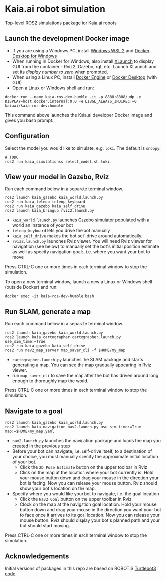# Kaia.ai robot simulation
Top-level ROS2 simulations package for Kaia.ai robots

## Launch the development Docker image
- If you are using a Windows PC, install [Windows WSL 2](https://learn.microsoft.com/en-us/windows/wsl/install)
and [Docker Desktop for Windows](https://docs.docker.com/desktop/install/windows-install/)
- When running in Docker for Windows, also install [XLaunch](https://sourceforge.net/projects/xming/)
to display GUI from the container - Rviz2, Gazebo, rqt, etc. Launch XLaunch and set its
*display number to zero* when prompted.
- When using a Linux PC, install [Docker Engine](https://docs.docker.com/engine/install/ubuntu/) or
[Docker Desktop](https://docs.docker.com/desktop/install/linux-install/) (with GUI)
- Open a Linux or Windows shell and run:
```
docker run --name kaia-ros-dev-humble -it -p 8888:8888/udp -e DISPLAY=host.docker.internal:0.0 -e LIBGL_ALWAYS_INDIRECT=0 kaiaai/kaia-ros-dev:humble
```
This command above launches the Kaia.ai developer Docker image and gives you bash prompt.

## Configuration
Select the model you would like to simulate, e.g. `loki`. The default is `snoopy`:
```
# TODO
ros2 run kaia_simulationss select_model.sh loki
```

## View your model in Gazebo, Rviz
Run each command below in a separate terminal window.
```
ros2 launch kaia_gazebo kaia_world.launch.py
ros2 run kaia_teleop teleop_keyboard
ros2 run kaia_gazebo kaia_self_drive
ros2 launch kaia_bringup rviz2.launch.py
```
- `kaia_world.launch.py` launches Gazebo simulator populated with a world an instance of your bot
- `teleop_keyboard` lets you drive the bot manually
- `kaia_self_drive` makes the bot self-drive around automatically.
- `rviz2.launch.py` launches Rviz viewer. You will need Rviz viewer for navigation (see below)
to manually set the bot's initial position estimate as well as specify navigation goals,
i.e. where you want your bot to move

Press CTRL-C one or more times in each terminal window to stop the simulation.

To open a new terminal window, launch a new a Linux or Windows shell (outside Docker) and run:
```
docker exec -it kaia-ros-dev-humble bash
```

## Run SLAM, generate a map
Run each command below in a separate terminal window.
```
ros2 launch kaia_gazebo kaia_world.launch.py
ros2 launch kaia_cartographer cartographer.launch.py use_sim_time:=True
ros2 run kaia_gazebo kaia_self_drive
ros2 run nav2_map_server map_saver_cli -f $HOME/my_map
```
- `cartographer.launch.py` launches the SLAM package and starts generating a map. You can see the map
gradually appearing in Rviz viewer.
- run `map_saver_cli` to save the map after the bot has driven around long enough to thoroughly map the world.

Press CTRL-C one or more times in each terminal window to stop the simulation.

## Navigate to a goal
```
ros2 launch kaia_gazebo kaia_world.launch.py
ros2 launch kaia_navigation nav2.launch.py use_sim_time:=True map:=$HOME/my_map.yaml
```
- `nav2.launch.py` launches the navigation package and loads the map you created in the previous step
- Before your bot can navigate, i.e. self-drive itself, to a destination of your choice, you must
manually specify the approximate initial location of your bot.
    - Click the `2D Pose Estimate` button on the upper toolbar in Rviz
    - Click on the map at the location where your bot currently is. Hold your mouse button down and drag your mouse in the direction your bot is facing. Now you can release your mouse button. Rviz should show your bot's location on the map.
- Specify where you would like your bot to navigate, i.e. the goal location
    - Click the `Nav2 Goal` button on the upper toolbar in Rviz
    - Clock on the map at the navigation goal location. Hold your mouse button down and drag your mouse in the direction you want your bot to face once it arrives to its goal location. Now you can release your mouse button. Rviz should display your bot's planned path and your bot should start moving.

Press CTRL-C one or more times in each terminal window to stop the simulation.

## Acknowledgements
Initial versions of packages in this repo are based on ROBOTIS [Turtlebot3 code](https://github.com/ROBOTIS-GIT/turtlebot3_simulations)
